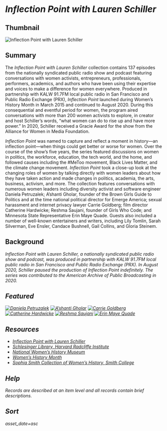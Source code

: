 # <em>Inflection Point with Lauren Schiller</em>

## Thumbnail

![<em>Inflection Point with Lauren Schiller</em>](https://s3.amazonaws.com/americanarchive.org/special-collections/INFLECT_new_avatar_green+1400_72.jpg "Inflection Point with Lauren Schiller")

## Summary

The *Inflection Point with Lauren Schiller* collection contains 137 episodes from the nationally syndicated public radio show and podcast featuring conversations with women activists, entrepreneurs, professionals, performers, academics, and authors who have been using their expertise and voices to make a difference for women everywhere. Produced in partnership with KALW 91.7FM local public radio in San Francisco and Public Radio Exchange (PRX), *Inflection Point* launched during Women’s History Month in March 2015 and continued to August 2020. During this consequential and eventful period for women, the program aired conversations with more than 200 women activists to explore, in creator and host Schiller’s words, “what women can do to rise up and have more power.” In 2020, Schiller received a Gracie Award for the show from the Alliance for Women in Media Foundation.

*Inflection Point* was named to capture and reflect a moment in history—an inflection point—when things could get better or worse for women. Over the course of the show’s five years, the series featured discussions on women in politics, the workforce, education, the tech world, and the home, and followed causes including the #MeToo movement, Black Lives Matter, and the climate change movement. *Inflection Point* took a close-up look at the changing roles of women by talking directly with women leaders about how they have taken action and made changes in politics, academia, the arts, business, activism, and more. The collection features conversations with numerous women leaders including diversity activist and software engineer Daniela Petruzalek; A’shanti Gholar, founder of the Brown Girls Guide to Politics and at the time national political director for Emerge America; sexual harassment and internet privacy lawyer Carrie Goldberg; film director Catherine Hardwicke; Reshma Saujani, founder of Girls Who Code; and Minnesota State Representative Erin Maye Quade. Guests also included a number of well-known entertainers and writers, including Lily Tomlin, Sarah Silverman, Eve Ensler, Candace Bushnell, Gail Collins, and Gloria Steinem. 

## Background

<em>*Inflection Point with Lauren Schiller*, a nationally syndicated public radio show and podcast, was produced in partnership with KALW 91.7FM local public radio in San Francisco and Public Radio Exchange (PRX). In August 2020, Schiller paused the production of *Inflection Point* indefinitely. The series was contributed to the American Archive of Public Broadcasting in 2020.

## Featured

[![Daniela Petruzalek](https://s3.amazonaws.com/americanarchive.org/special-collections/aapb_tile.png)](/catalog/cpb-aacip-703ca69033e)
[![A’shanti Gholar](https://s3.amazonaws.com/americanarchive.org/special-collections/aapb_tile.png)](/catalog/cpb-aacip-9a8755d3420)
[![Carrie Goldberg](https://s3.amazonaws.com/americanarchive.org/special-collections/aapb_tile.png)](/catalog/cpb-aacip-8764f1a9ca1)
[![Catherine Hardwicke](https://s3.amazonaws.com/americanarchive.org/special-collections/aapb_tile.png)](/catalog/cpb-aacip-e09d6f03c17)
[![Reshma Saujani](https://s3.amazonaws.com/americanarchive.org/special-collections/aapb_tile.png)](/catalog/cpb-aacip-6921f23d4b5)
[![Erin Maye Quade](https://s3.amazonaws.com/americanarchive.org/special-collections/aapb_tile.png)](/catalog/cpb-aacip-7292051c130)

## Resources

- [*Inflection Point with Lauren Schiller*](https://www.inflectionpointradio.org/)
- [Schlesinger Library, Harvard Radcliffe Institute](https://www.radcliffe.harvard.edu/schlesinger-library)
- [National Women’s History Museum](https://www.womenshistory.org/womens-history)
- [Women’s History Month](https://womenshistorymonth.gov/)
- [Sophia Smith Collection of Women’s History, Smith College](https://libraries.smith.edu/special-collections/about/sophia-smith-collection-womens-history)

## Help

Records are described at an item level and all records contain brief descriptions.

## Sort

asset_date+asc
